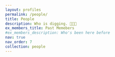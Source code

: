 ```yaml
---
layout: profiles
permalink: /people/
title: People
description: Who is digging. 🪏🪏🪏
ex_members_title: Past Memebers
#ex_members_description: Who's been here before
nav: true
nav_order: 7
collection: people
---
```

